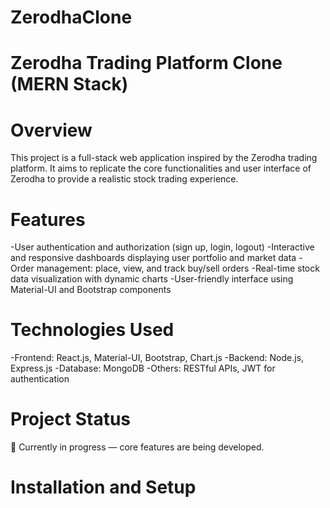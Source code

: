 # ZerodhaClone
# Zerodha Trading Platform Clone (MERN Stack)

# Overview
This project is a full-stack web application inspired by the Zerodha trading platform. It aims to replicate the core functionalities and user interface of Zerodha to provide a realistic stock trading experience.

# Features
-User authentication and authorization (sign up, login, logout)
-Interactive and responsive dashboards displaying user portfolio and market data
-Order management: place, view, and track buy/sell orders
-Real-time stock data visualization with dynamic charts
-User-friendly interface using Material-UI and Bootstrap components

# Technologies Used
-Frontend: React.js, Material-UI, Bootstrap, Chart.js
-Backend: Node.js, Express.js
-Database: MongoDB
-Others: RESTful APIs, JWT for authentication
# Project Status
🚧 Currently in progress — core features are being developed.

# Installation and Setup
